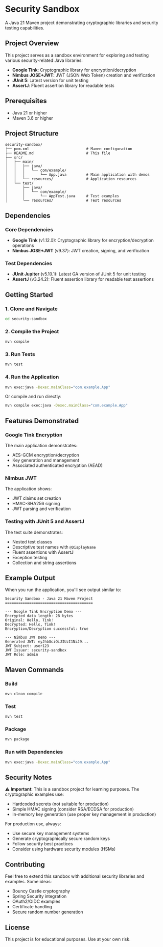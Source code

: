 # Security Sandbox

A Java 21 Maven project demonstrating cryptographic libraries and security testing capabilities.

## Project Overview

This project serves as a sandbox environment for exploring and testing various security-related Java libraries:

- **Google Tink**: Cryptographic library for encryption/decryption
- **Nimbus JOSE+JWT**: JWT (JSON Web Token) creation and verification
- **JUnit 5**: Latest version for unit testing
- **AssertJ**: Fluent assertion library for readable tests

## Prerequisites

- Java 21 or higher
- Maven 3.6 or higher

## Project Structure

```
security-sandbox/
├── pom.xml                          # Maven configuration
├── README.md                        # This file
├── src/
│   ├── main/
│   │   ├── java/
│   │   │   └── com/example/
│   │   │       └── App.java         # Main application with demos
│   │   └── resources/               # Application resources
│   └── test/
│       ├── java/
│       │   └── com/example/
│       │       └── AppTest.java     # Test examples
│       └── resources/               # Test resources
```

## Dependencies

### Core Dependencies
- **Google Tink** (v1.12.0): Cryptographic library for encryption/decryption operations
- **Nimbus JOSE+JWT** (v9.37): JWT creation, signing, and verification

### Test Dependencies
- **JUnit Jupiter** (v5.10.1): Latest GA version of JUnit 5 for unit testing
- **AssertJ** (v3.24.2): Fluent assertion library for readable test assertions

## Getting Started

### 1. Clone and Navigate
```bash
cd security-sandbox
```

### 2. Compile the Project
```bash
mvn compile
```

### 3. Run Tests
```bash
mvn test
```

### 4. Run the Application
```bash
mvn exec:java -Dexec.mainClass="com.example.App"
```

Or compile and run directly:
```bash
mvn compile exec:java -Dexec.mainClass="com.example.App"
```

## Features Demonstrated

### Google Tink Encryption
The main application demonstrates:
- AES-GCM encryption/decryption
- Key generation and management
- Associated authenticated encryption (AEAD)

### Nimbus JWT
The application shows:
- JWT claims set creation
- HMAC-SHA256 signing
- JWT parsing and verification

### Testing with JUnit 5 and AssertJ
The test suite demonstrates:
- Nested test classes
- Descriptive test names with `@DisplayName`
- Fluent assertions with AssertJ
- Exception testing
- Collection and string assertions

## Example Output

When you run the application, you'll see output similar to:

```
Security Sandbox - Java 21 Maven Project
========================================

--- Google Tink Encryption Demo ---
Encrypted data length: 28 bytes
Original: Hello, Tink!
Decrypted: Hello, Tink!
Encryption/Decryption successful: true

--- Nimbus JWT Demo ---
Generated JWT: eyJhbGciOiJIUzI1NiJ9...
JWT Subject: user123
JWT Issuer: security-sandbox
JWT Role: admin
```

## Maven Commands

### Build
```bash
mvn clean compile
```

### Test
```bash
mvn test
```

### Package
```bash
mvn package
```

### Run with Dependencies
```bash
mvn exec:java -Dexec.mainClass="com.example.App"
```

## Security Notes

⚠️ **Important**: This is a sandbox project for learning purposes. The cryptographic examples use:
- Hardcoded secrets (not suitable for production)
- Simple HMAC signing (consider RSA/ECDSA for production)
- In-memory key generation (use proper key management in production)

For production use, always:
- Use secure key management systems
- Generate cryptographically secure random keys
- Follow security best practices
- Consider using hardware security modules (HSMs)

## Contributing

Feel free to extend this sandbox with additional security libraries and examples. Some ideas:
- Bouncy Castle cryptography
- Spring Security integration
- OAuth2/OIDC examples
- Certificate handling
- Secure random number generation

## License

This project is for educational purposes. Use at your own risk.
